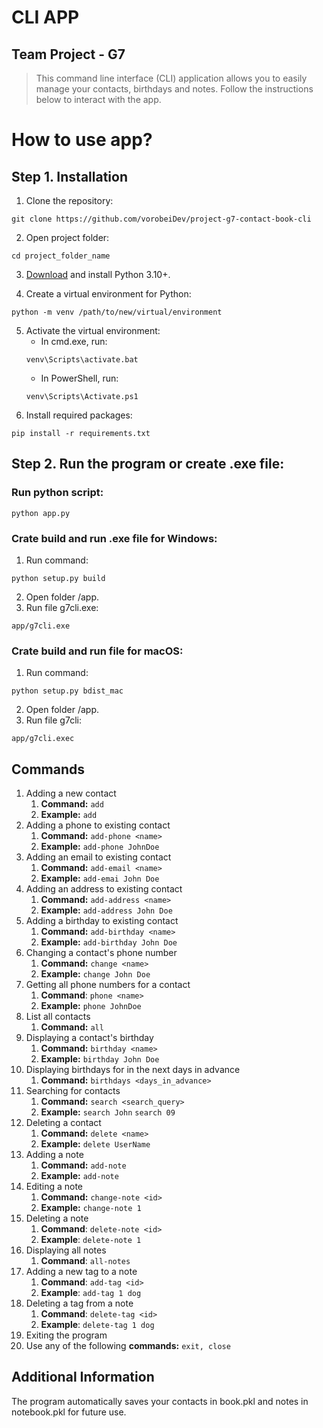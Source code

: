# CLI APP
## Team Project - G7

> This command line interface (CLI) application allows you to easily manage your contacts, birthdays and notes. Follow the instructions below to interact with the app.

# How to use app?

## Step 1. Installation
1. Clone the repository:
```shell
git clone https://github.com/vorobeiDev/project-g7-contact-book-cli
```
2. Open project folder:
```
cd project_folder_name
```
3. [Download](https://www.python.org/downloads/) and install Python 3.10+.

4. Create a virtual environment for Python:
```shell
python -m venv /path/to/new/virtual/environment
```

5. Activate the virtual environment:
   - In cmd.exe, run:
    ```shell
    venv\Scripts\activate.bat
    ```
   - In PowerShell, run:
   ```shell
   venv\Scripts\Activate.ps1
   ```
6. Install required packages:
```shell
pip install -r requirements.txt
```

## Step 2. Run the program or create .exe file:

### Run python script:
   ```shell
   python app.py
   ```

### Crate build and run .exe file for Windows:
1. Run command:
```shell
python setup.py build
```
2. Open folder /app.
3. Run file g7cli.exe:
```shell
app/g7cli.exe
```

### Crate build and run file for macOS:
1. Run command:
```shell
python setup.py bdist_mac
```
2. Open folder /app.
3. Run file g7cli:
```shell
app/g7cli.exec
```


## Commands
1. Adding a new contact
   1. **Command:** `add`
   2. **Example:** `add`
2. Adding a phone to existing contact
   1. **Command:** `add-phone <name>`
   2. **Example:** `add-phone JohnDoe`
3. Adding an email to existing contact
   1. **Command:** `add-email <name>`
   2. **Example:** `add-emai John Doe`
4. Adding an address to existing contact
   1. **Command:** `add-address <name>`
   2. **Example:** `add-address John Doe`
5. Adding a birthday to existing contact
   1. **Command:** `add-birthday <name>`
   2. **Example:** `add-birthday John Doe`
6. Changing a contact's phone number
   1. **Command:** `change <name>`
   2. **Example:** `change John Doe`
7. Getting all phone numbers for a contact
   1. **Command**: `phone <name>`
   2. **Example:** `phone JohnDoe`
8. List all contacts
   1. **Command:** `all`
9. Displaying a contact's birthday
   1. **Command:** `birthday <name>`
   2. **Example:** `birthday John Doe`
10. Displaying birthdays for in the next days in advance
    1. **Command:** `birthdays <days_in_advance>`
11. Searching for contacts
    1. **Command:** `search <search_query>`
    2. **Example:** `search John` `search 09`
12. Deleting a contact
    1. **Command:** `delete <name>`
    2. **Example:** `delete UserName`
13. Adding a note
    1. **Command:** `add-note`
    2. **Example:** `add-note`
14. Editing a note
    1. **Command:** `change-note <id>`
    2. **Example:** `change-note 1`
15. Deleting a note
    1. **Command**: `delete-note <id>`
    2. **Example**: `delete-note 1`
16. Displaying all notes
    1. **Command**: `all-notes`
17. Adding a new tag to a note
    1. **Command**: `add-tag <id>`
    2. **Example**: `add-tag 1 dog`
18. Deleting a tag from a note
    1. **Command**: `delete-tag <id>`
    2. **Example**: `delete-tag 1 dog`
19. Exiting the program
20. Use any of the following **commands:** `exit, close`

## Additional Information
The program automatically saves your contacts in book.pkl and notes in notebook.pkl for future use.
